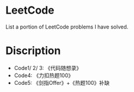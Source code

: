# LeetCode
List a portion of LeetCode problems I have solved.
# Discription
* Code1/ 2/ 3: 《代码随想录》
* Code4: 《力扣热题100》
* Code5: 《剑指Offer》+《热题100》补缺
